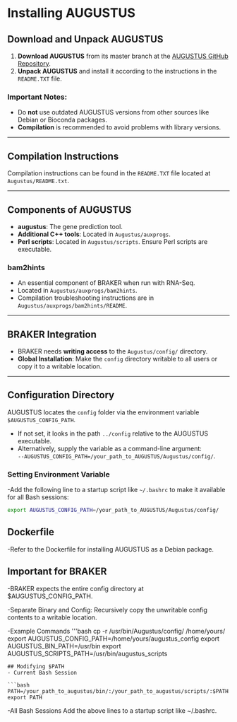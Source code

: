 # Installing AUGUSTUS

## Download and Unpack AUGUSTUS

1. **Download AUGUSTUS** from its master branch at the [AUGUSTUS GitHub Repository](https://github.com/Gaius-Augustus/Augustus).
2. **Unpack AUGUSTUS** and install it according to the instructions in the `README.TXT` file.

### Important Notes:
- Do **not** use outdated AUGUSTUS versions from other sources like Debian or Bioconda packages.
- **Compilation** is recommended to avoid problems with library versions.

---

## Compilation Instructions

Compilation instructions can be found in the `README.TXT` file located at `Augustus/README.txt`.

---

## Components of AUGUSTUS

- **augustus**: The gene prediction tool.
- **Additional C++ tools**: Located in `Augustus/auxprogs`.
- **Perl scripts**: Located in `Augustus/scripts`. Ensure Perl scripts are executable.

### bam2hints
- An essential component of BRAKER when run with RNA-Seq.
- Located in `Augustus/auxprogs/bam2hints`.
- Compilation troubleshooting instructions are in `Augustus/auxprogs/bam2hints/README`.

---

## BRAKER Integration

- BRAKER needs **writing access** to the `Augustus/config/` directory.
- **Global Installation**: Make the `config` directory writable to all users or copy it to a writable location.

---

## Configuration Directory

AUGUSTUS locates the `config` folder via the environment variable `$AUGUSTUS_CONFIG_PATH`.

- If not set, it looks in the path `../config` relative to the AUGUSTUS executable.
- Alternatively, supply the variable as a command-line argument:  
  `--AUGUSTUS_CONFIG_PATH=/your_path_to_AUGUSTUS/Augustus/config/`.

### Setting Environment Variable

-Add the following line to a startup script like `~/.bashrc` to make it available for all Bash sessions:

```bash
export AUGUSTUS_CONFIG_PATH=/your_path_to_AUGUSTUS/Augustus/config/
```

## Dockerfile
-Refer to the Dockerfile for installing AUGUSTUS as a Debian package.

## Important for BRAKER
-BRAKER expects the entire config directory at $AUGUSTUS_CONFIG_PATH.

-Separate Binary and Config: Recursively copy the unwritable config contents to a writable location.

-Example Commands
'''bash
cp -r /usr/bin/Augustus/config/ /home/yours/
export AUGUSTUS_CONFIG_PATH=/home/yours/augustus_config
export AUGUSTUS_BIN_PATH=/usr/bin
export AUGUSTUS_SCRIPTS_PATH=/usr/bin/augustus_scripts
```
## Modifying $PATH
- Current Bash Session

```bash
PATH=/your_path_to_augustus/bin/:/your_path_to_augustus/scripts/:$PATH
export PATH
```

-All Bash Sessions
Add the above lines to a startup script like ~/.bashrc.
